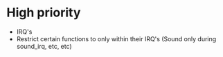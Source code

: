# High priority

* IRQ's
* Restrict certain functions to only within their IRQ's (Sound only during sound_irq, etc, etc)
